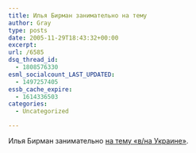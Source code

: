 ```yaml
---
title: Илья Бирман занимательно на тему
author: Gray
type: posts
date: 2005-11-29T18:43:32+00:00
excerpt:
url: /6585
dsq_thread_id:
  - 1808576330
esml_socialcount_LAST_UPDATED:
  - 1497257405
essb_cache_expire:
  - 1614336503
categories:
  - Uncategorized

---
```








Илья Бирман занимательно <a href="http://ilyabirman.ru/meanwhile/2005/11/28/1" target="_blank">на тему &#171;в/на Украине&#187;</a>.